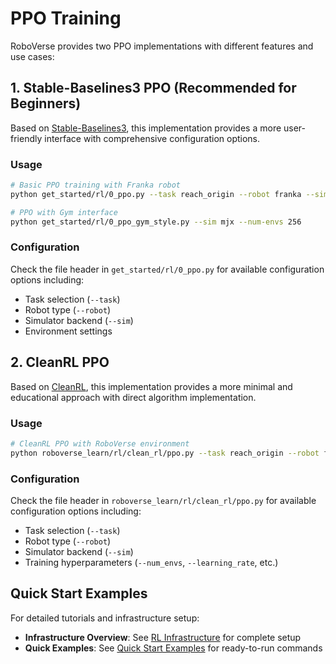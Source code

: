 # PPO Training

RoboVerse provides two PPO implementations with different features and use cases:

## 1. Stable-Baselines3 PPO (Recommended for Beginners)

Based on [Stable-Baselines3](https://github.com/DLR-RM/stable-baselines3), this implementation provides a more user-friendly interface with comprehensive configuration options.

### Usage

```bash
# Basic PPO training with Franka robot
python get_started/rl/0_ppo.py --task reach_origin --robot franka --sim isaacgym

# PPO with Gym interface
python get_started/rl/0_ppo_gym_style.py --sim mjx --num-envs 256
```

### Configuration

Check the file header in `get_started/rl/0_ppo.py` for available configuration options including:
- Task selection (`--task`)
- Robot type (`--robot`) 
- Simulator backend (`--sim`)
- Environment settings

## 2. CleanRL PPO 

Based on [CleanRL](https://github.com/vwxyzjn/cleanrl), this implementation provides a more minimal and educational approach with direct algorithm implementation.

### Usage

```bash
# CleanRL PPO with RoboVerse environment
python roboverse_learn/rl/clean_rl/ppo.py --task reach_origin --robot franka --sim mjx --num_envs 2048
```

### Configuration

Check the file header in `roboverse_learn/rl/clean_rl/ppo.py` for available configuration options including:
- Task selection (`--task`)
- Robot type (`--robot`)
- Simulator backend (`--sim`) 
- Training hyperparameters (`--num_envs`, `--learning_rate`, etc.)

## Quick Start Examples

For detailed tutorials and infrastructure setup:

- **Infrastructure Overview**: See [RL Infrastructure](../../metasim/get_started/advanced/rl_example/infrastructure.md) for complete setup
- **Quick Examples**: See [Quick Start Examples](../../metasim/get_started/advanced/rl_example/quick_examples.md) for ready-to-run commands

